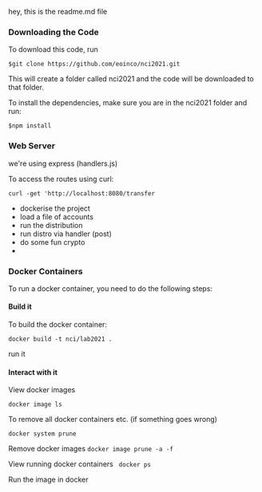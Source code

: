 hey, this is the readme.md file


### Downloading the Code ###

To download this code, run 

```$git clone https://github.com/eoinco/nci2021.git```

This will create a folder called nci2021 and the code will be downloaded to that folder.

To install the dependencies, make sure you are in the nci2021 folder and run:

```$npm install```


### Web Server ###

we're using express (handlers.js)

To access the routes using curl:

```curl -get 'http://localhost:8080/transfer```

 - dockerise the project
 - load a file of accounts
 - run the distribution
 - run distro via handler (post)
 - do some fun crypto
 - 


### Docker Containers 

To run a docker container, you need to do the following steps:

#### Build it

To build the docker container:

```docker build -t nci/lab2021 .```

run it

#### Interact with it

View docker images

```docker image ls```

To remove all docker containers etc. (if something goes wrong)

```docker system prune```

Remove docker images
```docker image prune -a -f```

View running docker containers
``` docker ps```


Run the image in docker





